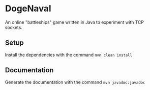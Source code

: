 # DogeNaval

An online "battleships" game written in Java to experiment with TCP sockets.

## Setup
Install the dependencies with the command `mvn clean install`

## Documentation
Generate the documentation with the command `mvn javadoc:javadoc`
